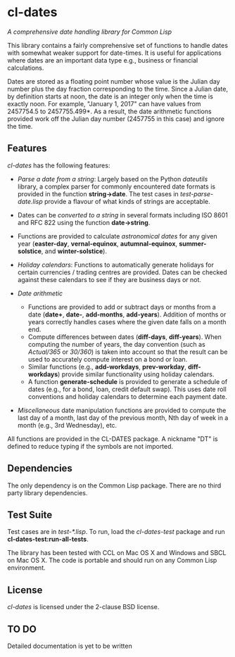 # cl-dates

*A comprehensive date handling library for Common Lisp*

This library contains a fairly comprehensive set of functions to
handle dates with somewhat weaker support for date-times. It is useful
for applications where dates are an important data type e.g., business
or financial calculations.

Dates are stored as a floating point number whose value is the Julian
day number plus the day fraction corresponding to the time. Since a
Julian date, by definition starts at noon, the date is an integer only
when the time is exactly noon. For example, "January 1, 2017" can have
values from 2457754.5 to 2457755.499*. As a result, the date
arithmetic functions provided work off the Julian day number (2457755
in this case) and ignore the time.

## Features

*cl-dates* has the following features:

- *Parse a date from a string*: Largely based on the Python
  *dateutils* library, a complex parser for commonly encountered date
  formats is provided in the function **string->date**. The test cases
  in *test-parse-date.lisp* provide a flavour of what kinds of strings
  are acceptable.

- Dates can be *converted to a string* in several formats including
  ISO 8601 and RFC 822 using the function **date->string**.

- Functions are provided to calculate *astronomical dates* for any
  given year (**easter-day**, **vernal-equinox**,
  **autumnal-equinox**, **summer-solstice**, and **winter-solstice**).

- *Holiday calendars*: Functions to automatically generate holidays
  for certain currencies / trading centres are provided. Dates can
  be checked against these calendars to see if they are business days
  or not.

- *Date arithmetic*
    - Functions are provided to add or subtract days or months from a
      date (**date+**, **date-**, **add-months**,
      **add-years**). Addition of months or years correctly handles
      cases where the given date falls on a month end.
    - Compute differences between dates (**diff-days**,
      **diff-years**). When computing the number of years, the day
      convention (such as *Actual/365* or *30/360*) is taken into
      account so that the result can be used to accurately compute
      interest on a bond or loan.
    - Similar functions (e.g., **add-workdays**, **prev-workday**,
      **diff-workdays**) provide similar functionality using holiday
      calendars.
    - A function **generate-schedule** is provided to generate a
      schedule of dates (e.g., for a bond, loan, credit default swap).
      This uses date roll conventions and holiday calendars to determine
      each payment date.
      
- *Miscellaneous* date manipulation functions are provided to compute
  the last day of a month, last day of the previous month, Nth day of
  week in a month (e.g., 3rd Wednesday), etc.

All functions are provided in the CL-DATES package. A nickname "DT" is
defined to reduce typing if the symbols are not imported.

## Dependencies

The only dependency is on the Common Lisp package. There are no third
party library dependencies.

## Test Suite

Test cases are in _test-*.lisp_. To run, load the *cl-dates-test* package
and run **cl-dates-test:run-all-tests**.

The library has been tested with CCL on Mac OS X and Windows and SBCL on Mac
OS X. The code is portable and should run on any Common Lisp environment. 

## License

*cl-dates* is licensed under the 2-clause BSD license.

## TO DO

Detailed documentation is yet to be written

